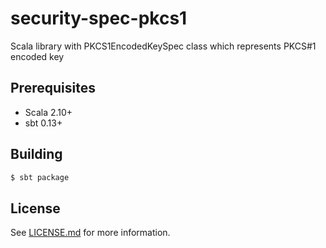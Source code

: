 # security-spec-pkcs1

Scala library with PKCS1EncodedKeySpec class which represents PKCS#1 encoded key

## Prerequisites

* Scala 2.10+
* sbt 0.13+

## Building

```bash
$ sbt package
```

## License

See [LICENSE.md]() for more information.
